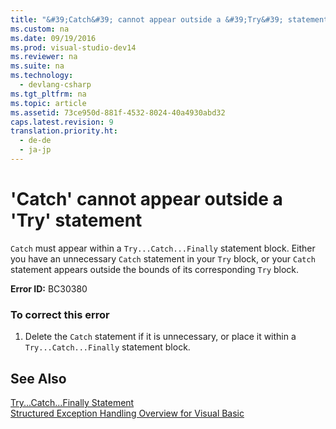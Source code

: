 ```yaml
---
title: "&#39;Catch&#39; cannot appear outside a &#39;Try&#39; statement"
ms.custom: na
ms.date: 09/19/2016
ms.prod: visual-studio-dev14
ms.reviewer: na
ms.suite: na
ms.technology: 
  - devlang-csharp
ms.tgt_pltfrm: na
ms.topic: article
ms.assetid: 73ce950d-881f-4532-8024-40a4930abd32
caps.latest.revision: 9
translation.priority.ht: 
  - de-de
  - ja-jp
---
```

# &#39;Catch&#39; cannot appear outside a &#39;Try&#39; statement
`Catch` must appear within a `Try...Catch...Finally` statement block. Either you have an unnecessary `Catch` statement in your `Try` block, or your `Catch` statement appears outside the bounds of its corresponding `Try` block.  
  
 **Error ID:** BC30380  
  
### To correct this error  
  
1.  Delete the `Catch` statement if it is unnecessary, or place it within a `Try...Catch...Finally` statement block.  
  
## See Also  
 [Try...Catch...Finally Statement](../vs140/Try...Catch...Finally-Statement--Visual-Basic-.md)   
 [Structured Exception Handling Overview for Visual Basic](assetId:///bb81af80-a735-4873-9711-6151a48e418a)